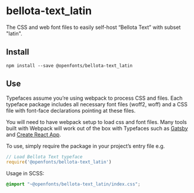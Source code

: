 
# bellota-text_latin

The CSS and web font files to easily self-host “Bellota Text” with subset "latin".

## Install

`npm install --save @openfonts/bellota-text_latin`

## Use

Typefaces assume you’re using webpack to process CSS and files. Each typeface
package includes all necessary font files (woff2, woff) and a CSS file with
font-face declarations pointing at these files.

You will need to have webpack setup to load css and font files. Many tools built
with Webpack will work out of the box with Typefaces such as [Gatsby](https://github.com/gatsbyjs/gatsby)
and [Create React App](https://github.com/facebookincubator/create-react-app).

To use, simply require the package in your project’s entry file e.g.

```javascript
// Load Bellota Text typeface
require('@openfonts/bellota-text_latin')
```

Usage in SCSS:
```scss
@import "~@openfonts/bellota-text_latin/index.css";
```
